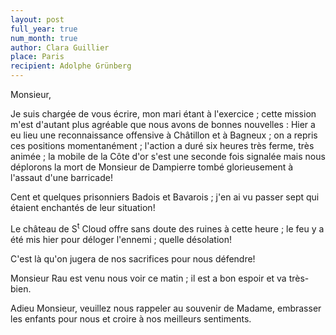 ```yaml
---
layout: post
full_year: true
num_month: true
author: Clara Guillier
place: Paris
recipient: Adolphe Grünberg
---
```



Monsieur,

Je suis chargée de vous écrire, mon mari étant à l'exercice ; cette  mission
m'est d'autant plus agréable que nous avons de bonnes nouvelles : Hier a eu lieu
une reconnaissance offensive à Châtillon et à Bagneux ; on a repris ces
positions momentanément ; l'action a duré six heures très ferme, très animée ; la
mobile de la Côte d'or s'est une seconde fois signalée mais nous déplorons la
mort de Monsieur de Dampierre tombé glorieusement à l'assaut d'une barricade!

Cent et quelques prisonniers Badois et Bavarois ; j'en ai vu passer sept qui
étaient enchantés de leur situation!

Le château de S<sup>t</sup> Cloud offre sans doute des ruines à cette heure ; le feu
y a été mis hier pour déloger l'ennemi ; quelle désolation!

C'est là qu'on jugera de nos sacrifices pour nous défendre!

Monsieur Rau est venu nous voir ce matin ; il est a bon espoir et va très-bien.

Adieu Monsieur, veuillez nous rappeler au souvenir de Madame, embrasser les
enfants pour nous et croire à nos meilleurs sentiments.
